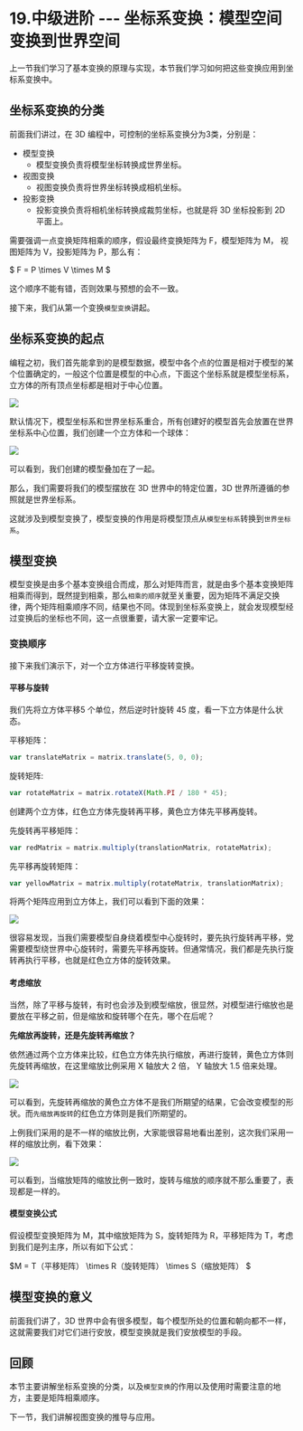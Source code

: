 # 19.中级进阶 --- 坐标系变换：模型空间变换到世界空间



上一节我们学习了基本变换的原理与实现，本节我们学习如何把这些变换应用到坐标系变换中。

## 坐标系变换的分类

前面我们讲过，在 3D 编程中，可控制的坐标系变换分为3类，分别是：

* 模型变换
    * 模型变换负责将模型坐标转换成世界坐标。 
* 视图变换
    * 视图变换负责将世界坐标转换成相机坐标。
* 投影变换
    * 投影变换负责将相机坐标转换成裁剪坐标，也就是将 3D 坐标投影到 2D 平面上。
    
需要强调一点变换矩阵相乘的顺序，假设最终变换矩阵为 F，模型矩阵为 M， 视图矩阵为 V，投影矩阵为 P，那么有：

$ F = P \times V \times M $

这个顺序不能有错，否则效果与预想的会不一致。

接下来，我们从第一个变换`模型变换`讲起。

## 坐标系变换的起点

编程之初，我们首先能拿到的是模型数据，模型中各个点的位置是相对于模型的某个位置确定的，一般这个位置是模型的中心点，下面这个坐标系就是模型坐标系，立方体的所有顶点坐标都是相对于中心位置。


![](./images/fde1f830a6322b49dab1f287fa45899e.webp )

默认情况下，模型坐标系和世界坐标系重合，所有创建好的模型首先会放置在世界坐标系中心位置，我们创建一个立方体和一个球体：

![](./images/ee3bf35fbd4d5803ac60cbf130ced4d8.webp )

可以看到，我们创建的模型叠加在了一起。

那么，我们需要将我们的模型摆放在 3D 世界中的特定位置，3D 世界所遵循的参照就是世界坐标系。

这就涉及到模型变换了，模型变换的作用是将模型顶点从`模型坐标系`转换到`世界坐标系`。


## 模型变换

模型变换是由多个基本变换组合而成，那么对矩阵而言，就是由多个基本变换矩阵相乘而得到，既然提到相乘，那么`相乘的顺序`就至关重要，因为矩阵不满足交换律，两个矩阵相乘顺序不同，结果也不同。体现到坐标系变换上，就会发现模型经过变换后的坐标也不同，这一点很重要，请大家一定要牢记。

### 变换顺序

接下来我们演示下，对一个立方体进行平移旋转变换。

#### 平移与旋转  
我们先将立方体平移5 个单位，然后逆时针旋转 45 度，看一下立方体是什么状态。

平移矩阵：

```javascript
var translateMatrix = matrix.translate(5, 0, 0);
```

旋转矩阵:

```javascript
var rotateMatrix = matrix.rotateX(Math.PI / 180 * 45);
```

创建两个立方体，红色立方体先旋转再平移，黄色立方体先平移再旋转。

先旋转再平移矩阵：

```javascript
var redMatrix = matrix.multiply(translationMatrix, rotateMatrix);
```

先平移再旋转矩阵：

```javascript
var yellowMatrix = matrix.multiply(rotateMatrix, translationMatrix);
```


将两个矩阵应用到立方体上，我们可以看到下面的效果：

![](./images/e6e79d7956cb268d66970869f72bf0bb.webp )

很容易发现，当我们需要模型自身绕着模型中心旋转时，要先执行旋转再平移，党需要模型绕世界中心旋转时，需要先平移再旋转。但通常情况，我们都是先执行旋转再执行平移，也就是红色立方体的旋转效果。


#### 考虑缩放

当然，除了平移与旋转，有时也会涉及到模型缩放，很显然，对模型进行缩放也是要放在平移之前，但是缩放和旋转哪个在先，哪个在后呢？

**先缩放再旋转，还是先旋转再缩放？**

依然通过两个立方体来比较，红色立方体先执行缩放，再进行旋转，黄色立方体则先旋转再缩放，在这里缩放比例采用 X 轴放大 2 倍， Y 轴放大 1.5 倍来处理。


![](./images/df49e3bf4d1caeca310bf69a101fa75b.webp )

可以看到，先旋转再缩放的黄色立方体不是我们所期望的结果，它会改变模型的形状。而`先缩放再旋转`的红色立方体则是我们所期望的。

上例我们采用的是不一样的缩放比例，大家能很容易地看出差别，这次我们采用一样的缩放比例，看下效果：


![](./images/e8296d9ef5b5349133f02ead17877acb.webp )

可以看到，当缩放矩阵的缩放比例一致时，旋转与缩放的顺序就不那么重要了，表现都是一样的。


#### 模型变换公式

假设模型变换矩阵为 M，其中缩放矩阵为 S，旋转矩阵为 R，平移矩阵为 T，考虑到我们是列主序，所以有如下公式：

$M = T（平移矩阵） \times R（旋转矩阵） \times S（缩放矩阵） $


## 模型变换的意义
前面我们讲了，3D 世界中会有很多模型，每个模型所处的位置和朝向都不一样，这就需要我们对它们进行安放，模型变换就是我们安放模型的手段。

## 回顾
本节主要讲解坐标系变换的分类，以及`模型变换`的作用以及使用时需要注意的地方，主要是矩阵相乘顺序。

下一节，我们讲解视图变换的推导与应用。